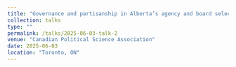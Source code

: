 ```yaml
---
title: "Governance and partisanship in Alberta’s agency and board selections"
collection: talks
type: ""
permalink: /talks/2025-06-03-talk-2
venue: "Canadian Political Science Association"
date: 2025-06-03
location: "Toronto, ON"
---
```

